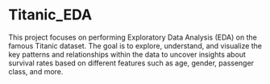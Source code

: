 # Titanic_EDA
This project focuses on performing Exploratory Data Analysis (EDA) on the famous Titanic dataset. The goal is to explore, understand, and visualize the key patterns and relationships within the data to uncover insights about survival rates based on different features such as age, gender, passenger class, and more.
